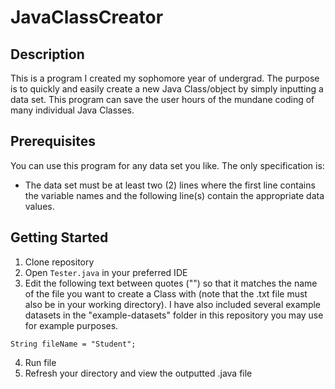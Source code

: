 # JavaClassCreator

## Description
This is a program I created my sophomore year of undergrad. The purpose is to quickly and easily create a new Java Class/object by simply inputting a data set. This program can save the user hours of the mundane coding of many individual Java Classes.

## Prerequisites
You can use this program for any data set you like. The only specification is:
* The data set must be at least two (2) lines where the first line contains the variable names and the following line(s) contain the appropriate data values.

## Getting Started
1. Clone repository
2. Open `Tester.java` in your preferred IDE
3. Edit the following text between quotes ("") so that it matches the name of the file you want to create a Class with (note that the .txt file must also be in your working directory). I have also included several example datasets in the "example-datasets" folder in this repository you may use for example purposes.
```
String fileName = "Student";
```
4. Run file
5. Refresh your directory and view the outputted .java file
